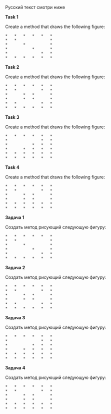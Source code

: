 Русский текст смотри ниже

**Task 1**

Create a method that draws the following figure:

```
*	*	*	*	*	*	
*	*				*	
*		*			*	
*			*		*	
*				*	*	
*	*	*	*	*	*
```

**Task 2**

Create a method that draws the following figure:

```
*	*	*	*	*	*	
*	*			*	*	
*		*	*		*	
*		*	*		*	
*	*			*	*	
*	*	*	*	*	*
```

**Task 3**

Create a method that draws the following figure:

```
*	*	*	*	*	*	
*				*	*	
*			*	*	*	
*		*	*	*	*	
*	*	*	*	*	*	
*	*	*	*	*	*
```

**Task 4**

Create a method that draws the following figure:

```
*	*	*	*	*	*	
*	*			*	*	
*		*	*		*	
*		*	*		*	
*	*	*	*	*	*	
*	*	*	*	*	*
```


**Задача 1**

Создать метод рисующий следующую фигуру:

```
*	*	*	*	*	*	
*	*				*	
*		*			*	
*			*		*	
*				*	*	
*	*	*	*	*	*
```

**Задача 2**

Создать метод рисующий следующую фигуру:

```
*	*	*	*	*	*	
*	*			*	*	
*		*	*		*	
*		*	*		*	
*	*			*	*	
*	*	*	*	*	*
```

**Задача 3**

Создать метод рисующий следующую фигуру:

```
*	*	*	*	*	*	
*				*	*	
*			*	*	*	
*		*	*	*	*	
*	*	*	*	*	*	
*	*	*	*	*	*
```

**Задача 4**

Создать метод рисующий следующую фигуру:

```
*	*	*	*	*	*	
*	*			*	*	
*		*	*		*	
*		*	*		*	
*	*	*	*	*	*	
*	*	*	*	*	*
```